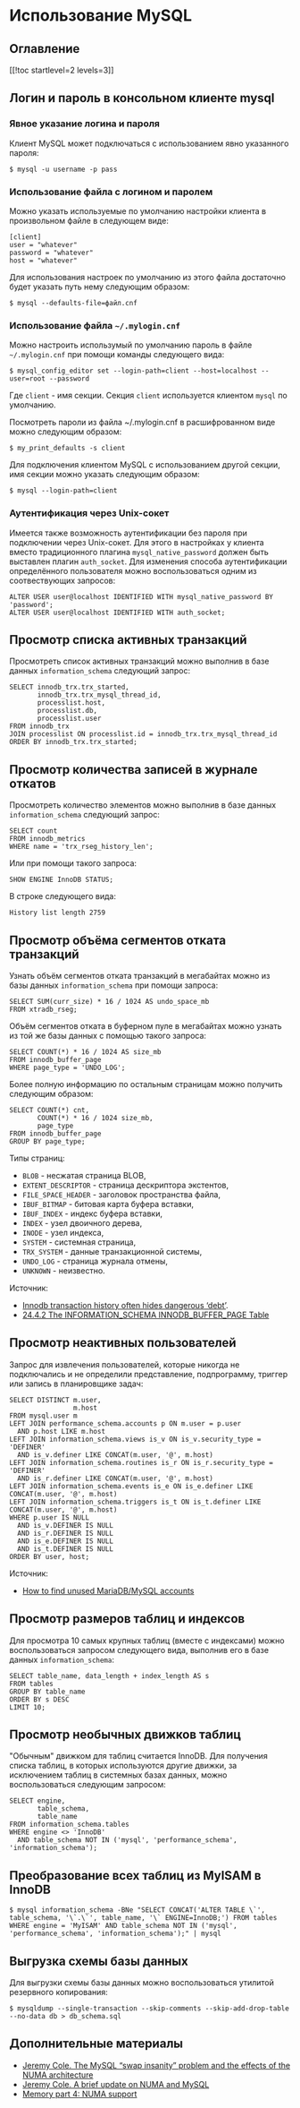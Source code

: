 Использование MySQL
===================

Оглавление
----------

[[!toc startlevel=2 levels=3]]

Логин и пароль в консольном клиенте mysql
-----------------------------------------

### Явное указание логина и пароля

Клиент MySQL может подключаться с использованием явно указанного пароля:

    $ mysql -u username -p pass

### Использование файла с логином и паролем

Можно указать используемые по умолчанию настройки клиента в произвольном файле в следующем виде:

    [client]
    user = "whatever"
    password = "whatever"
    host = "whatever"

Для использования настроек по умолчанию из этого файла достаточно будет указать путь нему следующим образом:

    $ mysql --defaults-file=файл.cnf

### Использование файла `~/.mylogin.cnf`

Можно настроить иcпользумый по умолчанию пароль в файле `~/.mylogin.cnf` при помощи команды следующего вида:

    $ mysql_config_editor set --login-path=client --host=localhost --user=root --password

Где `client` - имя секции. Секция `client` используется клиентом `mysql` по умолчанию.

Посмотреть пароли из файла ~/.mylogin.cnf в расшифрованном виде можно следующим образом:

    $ my_print_defaults -s client

Для подключения клиентом MySQL с использованием другой секции, имя секции можно указать следующим образом:

    $ mysql --login-path=client

### Аутентификация через Unix-сокет

Имеется также возможность аутентификации без пароля при подключении через Unix-сокет. Для этого в настройках у клиента вместо традиционного плагина `mysql_native_password` должен быть выставлен плагин `auth_socket`. Для изменения способа аутентификации определённого пользователя можно воспользоваться одним из соотвествующих запросов:

    ALTER USER user@localhost IDENTIFIED WITH mysql_native_password BY 'password';
    ALTER USER user@localhost IDENTIFIED WITH auth_socket;

Просмотр списка активных транзакций
-----------------------------------

Просмотреть список активных транзакций можно выполнив в базе данных `information_schema` следующий запрос:

    SELECT innodb_trx.trx_started,
           innodb_trx.trx_mysql_thread_id,
           processlist.host,
           processlist.db,
           processlist.user
    FROM innodb_trx
    JOIN processlist ON processlist.id = innodb_trx.trx_mysql_thread_id
    ORDER BY innodb_trx.trx_started;

Просмотр количества записей в журнале откатов
---------------------------------------------

Просмотреть количество элементов можно выполнив в базе данных `information_schema` следующий запрос:

    SELECT count
    FROM innodb_metrics
    WHERE name = 'trx_rseg_history_len';

Или при помощи такого запроса:

    SHOW ENGINE InnoDB STATUS;

В строке следующего вида:

    History list length 2759

Просмотр объёма сегментов отката транзакций
-------------------------------------------

Узнать объём сегментов отката транзакций в мегабайтах можно из базы данных `information_schema` при помощи запроса:

    SELECT SUM(curr_size) * 16 / 1024 AS undo_space_mb
    FROM xtradb_rseg;

Объём сегментов отката в буферном пуле в мегабайтах можно узнать из той же базы данных с помощью такого запроса:

    SELECT COUNT(*) * 16 / 1024 AS size_mb
    FROM innodb_buffer_page
    WHERE page_type = 'UNDO_LOG';

Более полную информацию по остальным страницам можно получить следующим образом:

    SELECT COUNT(*) cnt,
           COUNT(*) * 16 / 1024 size_mb,
           page_type
    FROM innodb_buffer_page
    GROUP BY page_type;

Типы страниц:

* `BLOB` - несжатая страница BLOB,
* `EXTENT_DESCRIPTOR` - страница дескриптора экстентов,
* `FILE_SPACE_HEADER` - заголовок пространства файла,
* `IBUF_BITMAP` - битовая карта буфера вставки,
* `IBUF_INDEX` - индекс буфера вставки,
* `INDEX` - узел двоичного дерева,
* `INODE` - узел индекса,
* `SYSTEM` - системная страница,
* `TRX_SYSTEM` - данные транзакционной системы,
* `UNDO_LOG` - страница журнала отмены,
* `UNKNOWN` - неизвестно.

Источник:

* [Innodb transaction history often hides dangerous ‘debt’](https://www.percona.com/blog/2014/10/17/innodb-transaction-history-often-hides-dangerous-debt/).
* [24.4.2 The INFORMATION_SCHEMA INNODB_BUFFER_PAGE Table](https://dev.mysql.com/doc/refman/5.7/en/information-schema-innodb-buffer-page-table.html)

Просмотр неактивных пользователей
---------------------------------

Запрос для извлечения пользователей, которые никогда не подключались и не определили представление, подпрограмму, триггер или запись в планировщике задач:

    SELECT DISTINCT m.user,
                    m.host
    FROM mysql.user m
    LEFT JOIN performance_schema.accounts p ON m.user = p.user
      AND p.host LIKE m.host
    LEFT JOIN information_schema.views is_v ON is_v.security_type = 'DEFINER'
      AND is_v.definer LIKE CONCAT(m.user, '@', m.host)
    LEFT JOIN information_schema.routines is_r ON is_r.security_type = 'DEFINER'
      AND is_r.definer LIKE CONCAT(m.user, '@', m.host)
    LEFT JOIN information_schema.events is_e ON is_e.definer LIKE CONCAT(m.user, '@', m.host)
    LEFT JOIN information_schema.triggers is_t ON is_t.definer LIKE CONCAT(m.user, '@', m.host)
    WHERE p.user IS NULL
      AND is_v.DEFINER IS NULL
      AND is_r.DEFINER IS NULL
      AND is_e.DEFINER IS NULL
      AND is_t.DEFINER IS NULL
    ORDER BY user, host;

Источник:

* [How to find unused MariaDB/MySQL accounts](https://falseisnotnull.wordpress.com/2013/09/14/how-to-find-unused-mariadbmysql-accounts/)

Просмотр размеров таблиц и индексов
-----------------------------------

Для просмотра 10 самых крупных таблиц (вместе с индексами) можно воспользоваться запросом следующего вида, выполнив его в базе данных `information_schema`:

    SELECT table_name, data_length + index_length AS s
    FROM tables
    GROUP BY table_name
    ORDER BY s DESC
    LIMIT 10;

Просмотр необычных движков таблиц
---------------------------------

"Обычным" движком для таблиц считается InnoDB. Для получения списка таблиц, в которых используются другие движки, за исключением таблиц в системных базах данных, можно воспользоваться следующим запросом:

    SELECT engine,
           table_schema,
           table_name
    FROM information_schema.tables
    WHERE engine <> 'InnoDB'
      AND table_schema NOT IN ('mysql', 'performance_schema', 'information_schema');

Преобразование всех таблиц из MyISAM в InnoDB
---------------------------------------------

    $ mysql information_schema -BNe "SELECT CONCAT('ALTER TABLE \`', table_schema, '\`.\`', table_name, '\` ENGINE=InnoDB;') FROM tables WHERE engine = 'MyISAM' AND table_schema NOT IN ('mysql', 'performance_schema', 'information_schema');" | mysql

Выгрузка схемы базы данных
--------------------------

Для выгрузки схемы базы данных можно воспользоваться утилитой резервного копирования:

    $ mysqldump --single-transaction --skip-comments --skip-add-drop-table --no-data db > db_schema.sql

Дополнительные материалы
------------------------

* [Jeremy Cole. The MySQL “swap insanity” problem and the effects of the NUMA architecture](https://blog.jcole.us/2010/09/28/mysql-swap-insanity-and-the-numa-architecture/)
* [Jeremy Cole. A brief update on NUMA and MySQL](https://blog.jcole.us/2012/04/16/a-brief-update-on-numa-and-mysql/)
* [Memory part 4: NUMA support](https://lwn.net/Articles/254445/)

